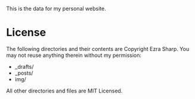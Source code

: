This is the data for my personal website.

License
=======
The following directories and their contents are Copyright Ezra Sharp.  You may not reuse anything therein without my permission:

*   _drafts/
*   _posts/
*   img/

All other directories and files are MIT Licensed.